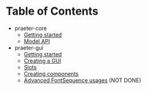 # Table of Contents
- praeter-core
  - [Getting started](./praeter-core/getting_started.md)
  - [Model API](./praeter-core/model_api.md)
- praeter-gui
  - [Getting started](./praeter-gui/getting_started.md)
  - [Creating a GUI](./praeter-gui/creating_a_gui.md)
  - [Slots](./praeter-gui/slots.md)
  - [Creating components](./praeter-gui/creating_components.md)
  - [Advanced FontSequence usages](./praeter-gui/advanced_fontsequence_usages.md) (NOT DONE)
